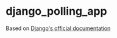 # django_polling_app
Based on [Django's official documentation](https://docs.djangoproject.com/en/4.0/intro/tutorial01/)
